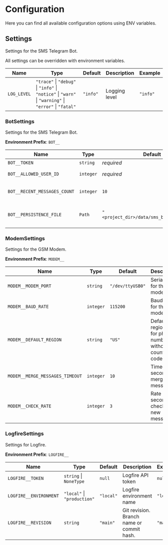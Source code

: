 # Configuration

Here you can find all available configuration options using ENV variables.

## Settings

Settings for the SMS Telegram Bot.

All settings can be overridden with environment variables.

| Name        | Type                                                                                                  | Default  | Description   | Example  |
|-------------|-------------------------------------------------------------------------------------------------------|----------|---------------|----------|
| `LOG_LEVEL` | `"trace"` \| `"debug"` \| `"info"` \| `"notice"` \| `"warn"` \| `"warning"` \| `"error"` \| `"fatal"` | `"info"` | Logging level | `"info"` |

### BotSettings

Settings for the SMS Telegram Bot.

**Environment Prefix**: `BOT__`

| Name                         | Type      | Default                                    | Description                                                                               | Example                                    |
|------------------------------|-----------|--------------------------------------------|-------------------------------------------------------------------------------------------|--------------------------------------------|
| `BOT__TOKEN`                 | `string`  | *required*                                 | Telegram Bot API token                                                                    |                                            |
| `BOT__ALLOWED_USER_ID`       | `integer` | *required*                                 | Telegram user ID that can interact with the bot                                           |                                            |
| `BOT__RECENT_MESSAGES_COUNT` | `integer` | `10`                                       | Number of recent messages to show with `/start` command                                   | `10`                                       |
| `BOT__PERSISTENCE_FILE`      | `Path`    | `"<project_dir>/data/sms_bot_data.pickle"` | File to store bot persistence data. In Docker, the default is `/data/sms_bot_data.pickle` | `"<project_dir>/data/sms_bot_data.pickle"` |

### ModemSettings

Settings for the GSM Modem.

**Environment Prefix**: `MODEM__`

| Name                            | Type      | Default          | Description                                                | Example          |
|---------------------------------|-----------|------------------|------------------------------------------------------------|------------------|
| `MODEM__MODEM_PORT`             | `string`  | `"/dev/ttyUSB0"` | Serial port for the GSM modem                              | `"/dev/ttyUSB0"` |
| `MODEM__BAUD_RATE`              | `integer` | `115200`         | Baud rate for the GSM modem                                | `115200`         |
| `MODEM__DEFAULT_REGION`         | `string`  | `"US"`           | Default region code for phone numbers without country code | `"US"`           |
| `MODEM__MERGE_MESSAGES_TIMEOUT` | `integer` | `10`             | Timeout in seconds for merging messages                    | `10`             |
| `MODEM__CHECK_RATE`             | `integer` | `3`              | Rate in seconds to check for new messages                  | `3`              |

### LogfireSettings

Settings for Logfire.

**Environment Prefix**: `LOGFIRE__`

| Name                   | Type                        | Default   | Description                               | Example   |
|------------------------|-----------------------------|-----------|-------------------------------------------|-----------|
| `LOGFIRE__TOKEN`       | `string` \| `NoneType`      | `null`    | Logfire API token                         | `null`    |
| `LOGFIRE__ENVIRONMENT` | `"local"` \| `"production"` | `"local"` | Logfire environment name                  | `"local"` |
| `LOGFIRE__REVISION`    | `string`                    | `"main"`  | Git revision. Branch name or commit hash. | `"main"`  |
